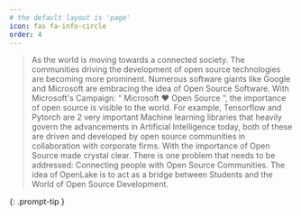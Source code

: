 ```yaml
---
# the default layout is 'page'
icon: fas fa-info-circle
order: 4
---
```


> As the world is moving towards a connected society. The communities driving the development of open source technologies are becoming more prominent. Numerous software giants like Google and Microsoft are embracing the idea of Open Source Software. With Microsoft's Campaign: “ Microsoft ❤️ Open Source ”, the importance of open source is visible to the world. For example, Tensorflow and Pytorch are 2 very important Machine learning libraries that heavily govern the advancements in Artificial Intelligence today, both of these are driven and developed by open source communities in collaboration with corporate firms.
With the importance of Open Source made crystal clear. There is one problem that needs to be addressed: Connecting people with Open Source Communities. The idea of OpenLake is to act as a bridge between Students and the World of Open Source Development.


{: .prompt-tip }
